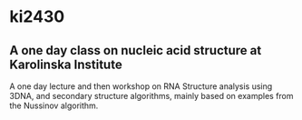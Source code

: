 # ki2430
## A one day class on nucleic acid structure at Karolinska Institute

A one day lecture and then workshop on RNA Structure analysis using 3DNA, and 
secondary structure algorithms, mainly based on examples from the Nussinov
algorithm.
